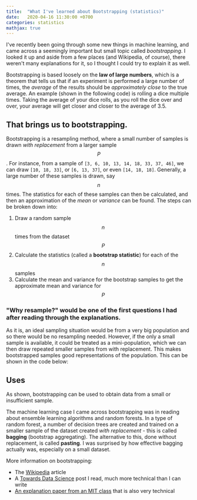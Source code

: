 ```yaml
---
title:  "What I've learned about Bootstrapping (statistics)"
date:   2020-04-16 11:30:00 +0700
categories: statistics
mathjax: true
---
```

I've recently been going through some new things in machine learning, and came across a seemingly important but small topic called _bootstrapping_. 
I looked it up and aside from a few places (and Wikipedia, of course), there weren't many explanations for it, so I thought I could try to explain it as well.

Bootstrapping is based loosely on the __law of large numbers__, which is a theorem that tells us that if an experiment is performed a large number of times, 
the _average_ of the results should be _approximately close_ to the true average. An example (shown in the following code) is rolling a dice multiple times. 
Taking the average of your dice rolls, as you roll the dice over and over, your average will get closer and closer to the average of 3.5.

<script src="https://gist.github.com/keptsecret/caec3b7d1266fda168fd4ef26d6c43dd.js"></script>

## That brings us to bootstrapping. 

Bootstrapping is a resampling method, where a small number of samples is drawn _with replacement_ from a larger sample $$P$$. For instance, 
from a sample of `[3, 6, 10, 13, 14, 18, 33, 37, 46]`, we can draw `[10, 18, 33]`, or `[6, 13, 37]`, or even `[14, 18, 18]`. Generally, a large number of these samples 
is drawn, say $$n$$ times. The statistics for each of these samples can then be calculated, and then an approximation of the _mean_ or _variance_ can be found. 
The steps can be broken down into:

1. Draw a random sample $$n$$ times from the dataset $$P$$
2. Calculate the statistics (called a __bootstrap statistic__) for each of the $$n$$ samples
3. Calculate the mean and variance for the bootstrap samples to get the approximate mean and variance for $$P$$

### "Why resample?" would be one of the first questions I had after reading through the explanations.

As it is, an ideal sampling situation would be from a very big population and so there would be no resampling needed. However, if the only a small sample is available, 
it could be treated as a mini-population, which we can then draw repeated smaller samples from with replacement. This makes bootstrapped samples good representations 
of the population. This can be shown in the code below:

<script src="https://gist.github.com/keptsecret/06b89b878efc5f0c64662f855ab51e09.js"></script>

## Uses

As shown, bootstrapping can be used to obtain data from a small or insufficient sample. 

The machine learning case I came across bootstrapping was in reading about ensemble learning algorithms and random forests. In a type of random forest, a number of 
decision trees are created and trained on a smaller sample of the dataset created _with replacement_ - this is called __bagging__ (bootstrap aggregating). 
The alternative to this, done without replacement, is called __pasting__. I was surprised by how effective bagging actually was, especially on a small dataset.

More information on bootstrapping:
* The [Wikipedia](https://en.wikipedia.org/wiki/Bootstrapping_(statistics)) article
* A [Towards Data Science](https://towardsdatascience.com/an-introduction-to-the-bootstrap-method-58bcb51b4d60) post I read, much more technical than I can write
* [An explanation paper from an MIT class](https://ocw.mit.edu/courses/mathematics/18-05-introduction-to-probability-and-statistics-spring-2014/readings/MIT18_05S14_Reading24.pdf) that is also very technical